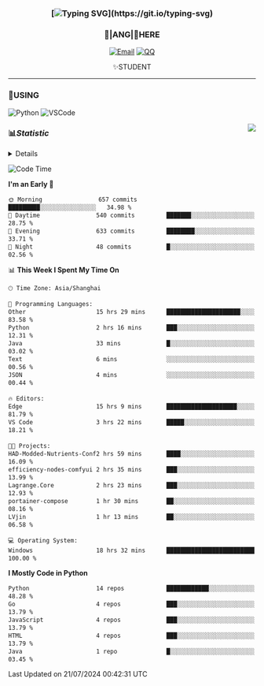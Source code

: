 <div align="center">


### [![Typing SVG](https://readme-typing-svg.herokuapp.com?size=25&duration=2500&color=8C43EA&vCenter=true&width=200&height=40&lines=%F0%9F%8C%B1ANGJustinl%F0%9F%8C%B1+!)](https://git.io/typing-svg)


### 🥛|**ANG**|🥛HERE



[![Email](https://img.shields.io/badge/Email-ANGJustin@163.com-6A5ACD?style=flat-square&logoColor=fff)](mailto:ANGJustinl@163.com)
[![QQ](https://img.shields.io/badge/QQ-77139032-98FB98?style=flat-square&logoColor=fff)](https://qm.qq.com/cgi-bin/qm/qr?k=mcs-cON_aPNfc3hO8-H7lWJHDX-5nKr7&noverify=0)




✨STUDENT 

</div>

---

### 🎨USING

![Python](https://img.shields.io/badge/-Python-blue?style=flat-square&logo=Python&logoColor=fff)
![VSCode](https://img.shields.io/badge/-VSCode-blue?style=flat-square&logo=visualstudiocode&logoColor=fff)


<a href="#">
  <img align="right" src="https://github-readme-stats.vercel.app/api?username=ANGJustinl&count_private=true&show_icons=true&hide_border=true&bg_color=15,f2f7fd,E0EAFC" />
</a>




### 📊*Statistic* 

<details>

<p align="center">
   <img src="github-metrics.svg" alt="typing-svg">
</p>

[![Github activity graph](https://github-readme-activity-graph.angforever.top/graph?username=ANGJustinl&theme=dracula)](https://github.com/ANGJustinl/ANGJustinl)
![image](https://github.com/ANGJustinl/ANGJustinl/assets/96008766/f6c957b8-b907-482a-8804-4c1f944d4b60)
</details>

<!--START_SECTION:waka-->
![Code Time](http://img.shields.io/badge/Code%20Time-212%20hrs%2029%20mins-blue)

**I'm an Early 🐤** 

```text
🌞 Morning                657 commits         █████████░░░░░░░░░░░░░░░░   34.98 % 
🌆 Daytime                540 commits         ███████░░░░░░░░░░░░░░░░░░   28.75 % 
🌃 Evening                633 commits         ████████░░░░░░░░░░░░░░░░░   33.71 % 
🌙 Night                  48 commits          █░░░░░░░░░░░░░░░░░░░░░░░░   02.56 % 
```


📊 **This Week I Spent My Time On** 

```text
🕑︎ Time Zone: Asia/Shanghai

💬 Programming Languages: 
Other                    15 hrs 29 mins      █████████████████████░░░░   83.58 % 
Python                   2 hrs 16 mins       ███░░░░░░░░░░░░░░░░░░░░░░   12.31 % 
Java                     33 mins             █░░░░░░░░░░░░░░░░░░░░░░░░   03.02 % 
Text                     6 mins              ░░░░░░░░░░░░░░░░░░░░░░░░░   00.56 % 
JSON                     4 mins              ░░░░░░░░░░░░░░░░░░░░░░░░░   00.44 % 

🔥 Editors: 
Edge                     15 hrs 9 mins       ████████████████████░░░░░   81.79 % 
VS Code                  3 hrs 22 mins       █████░░░░░░░░░░░░░░░░░░░░   18.21 % 

🐱‍💻 Projects: 
HAD-Modded-Nutrients-Conf2 hrs 59 mins       ████░░░░░░░░░░░░░░░░░░░░░   16.09 % 
efficiency-nodes-comfyui 2 hrs 35 mins       ███░░░░░░░░░░░░░░░░░░░░░░   13.99 % 
Lagrange.Core            2 hrs 23 mins       ███░░░░░░░░░░░░░░░░░░░░░░   12.93 % 
portainer-compose        1 hr 30 mins        ██░░░░░░░░░░░░░░░░░░░░░░░   08.16 % 
LVjin                    1 hr 13 mins        ██░░░░░░░░░░░░░░░░░░░░░░░   06.58 % 

💻 Operating System: 
Windows                  18 hrs 32 mins      █████████████████████████   100.00 % 
```

**I Mostly Code in Python** 

```text
Python                   14 repos            ████████████░░░░░░░░░░░░░   48.28 % 
Go                       4 repos             ███░░░░░░░░░░░░░░░░░░░░░░   13.79 % 
JavaScript               4 repos             ███░░░░░░░░░░░░░░░░░░░░░░   13.79 % 
HTML                     4 repos             ███░░░░░░░░░░░░░░░░░░░░░░   13.79 % 
Java                     1 repo              █░░░░░░░░░░░░░░░░░░░░░░░░   03.45 % 
```




 Last Updated on 21/07/2024 00:42:31 UTC
<!--END_SECTION:waka-->

